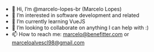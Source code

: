 - 👋 Hi, I’m @marcelo-lopes-br (Marcelo Lopes)
- 👀 I’m interested in software development and related
- 🌱 I’m currently learning VueJS
- 💞️ I’m looking to collaborate on anything I can help with :)
- 📫 How to reach me: marcelo@benefitter.com or marceloalvescl98@gmail.com

<!---
marcelo-lopes-br/marcelo-lopes-br is a ✨ special ✨ repository because its `README.md` (this file) appears on your GitHub profile.
You can click the Preview link to take a look at your changes.
--->
